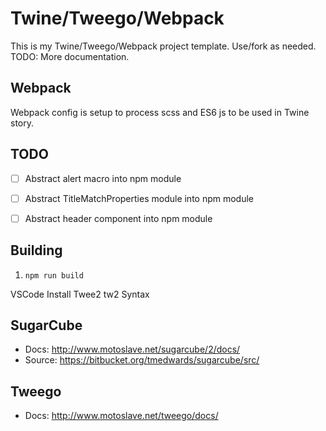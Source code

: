 # Twine/Tweego/Webpack
This is my Twine/Tweego/Webpack project template. Use/fork as needed. TODO: More documentation.

## Webpack
Webpack config is setup to process scss and ES6 js to be used in Twine story.

## TODO
 - [ ] Abstract alert macro into npm module
 - [ ] Abstract TitleMatchProperties module into npm module
 - [ ] Abstract header component into npm module


## Building
1. `npm run build`

VSCode
Install Twee2 tw2 Syntax

## SugarCube
* Docs: http://www.motoslave.net/sugarcube/2/docs/
* Source: https://bitbucket.org/tmedwards/sugarcube/src/

## Tweego
* Docs: http://www.motoslave.net/tweego/docs/
